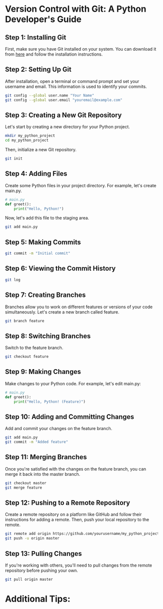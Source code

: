 # Version Control with Git: A Python Developer's Guide

## Step 1: Installing Git

First, make sure you have Git installed on your system. You can download it from [here](https://git-scm.com/downloads) and follow the installation instructions.

## Step 2: Setting Up Git

After installation, open a terminal or command prompt and set your username and email. This information is used to identify your commits.

```bash
git config --global user.name "Your Name"
git config --global user.email "youremail@example.com"
```

## Step 3: Creating a New Git Repository
Let's start by creating a new directory for your Python project.

```bash
mkdir my_python_project
cd my_python_project
```
Then, initialize a new Git repository.
```bash
git init
```
## Step 4: Adding Files
Create some Python files in your project directory. For example, let's create main.py.

```python
# main.py
def greet():
    print("Hello, Python!")
```
Now, let's add this file to the staging area.
```bash
git add main.py
```
## Step 5: Making Commits

```bash
git commit -m "Initial commit"
```
## Step 6: Viewing the Commit History

```bash
git log
```
## Step 7: Creating Branches
Branches allow you to work on different features or versions of your code simultaneously. Let's create a new branch called feature.
```bash
git branch feature
```
## Step 8: Switching Branches
Switch to the feature branch.

```bash
git checkout feature
```
## Step 9: Making Changes
Make changes to your Python code. For example, let's edit main.py:

```python
# main.py
def greet():
    print("Hello, Python! (Feature)")
```
## Step 10: Adding and Committing Changes
Add and commit your changes on the feature branch.

```bash
git add main.py
git commit -m "Added feature"
```
## Step 11: Merging Branches
Once you're satisfied with the changes on the feature branch, you can merge it back into the master branch.

```bash
git checkout master
git merge feature
```
## Step 12: Pushing to a Remote Repository
Create a remote repository on a platform like GitHub and follow their instructions for adding a remote. Then, push your local repository to the remote.

```bash
git remote add origin https://github.com/yourusername/my_python_project.git
git push -u origin master
```
## Step 13: Pulling Changes
If you're working with others, you'll need to pull changes from the remote repository before pushing your own.

```bash
git pull origin master
```
# Additional Tips:


